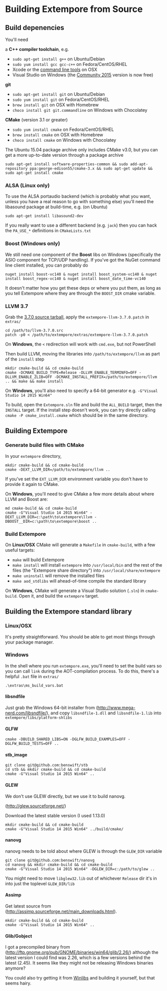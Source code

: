 # Building Extempore from Source

## Build depenencies

You'll need

a **C++ compiler toolchain**, e.g.

- `sudo apt-get install g++` on Ubuntu/Debian
- `sudo yum install gcc gcc-c++` on Fedora/CentOS/RHEL
- Xcode or the [command line tools](https://developer.apple.com/library/ios/technotes/tn2339/_index.html#//apple_ref/doc/uid/DTS40014588-CH1-WHAT_IS_THE_COMMAND_LINE_TOOLS_PACKAGE_) on OSX
- Visual Studio on Windows (the
  [Community 2015](https://www.visualstudio.com/en-us/products/visual-studio-community-vs.aspx)
  version is now free)

**git**

- `sudo apt-get install git` on Ubuntu/Debian
- `sudo yum install git` on Fedora/CentOS/RHEL
- `brew install git` on OSX with Homebrew
- `choco install git git.commandline` on Windows with Chocolatey

**CMake** (version 3.1 or greater)

- `sudo yum install cmake` on Fedora/CentOS/RHEL
- `brew install cmake` on OSX with Homebrew
- `choco install cmake` on Windows with Chocolatey

The Ubuntu 15.04 package archive only includes CMake v3.0, but you can
get a more up-to-date version through a package archive

```
sudo apt-get install software-properties-common && sudo add-apt-repository ppa:george-edison55/cmake-3.x && sudo apt-get update && sudo apt-get install cmake
```

### ALSA (Linux only)

To use the ALSA portaudio backend (which is probably what you want,
unless you have a real reason to go with something else) you'll need
the libasound package at build-time, e.g. (on Ubuntu)

```
sudo apt-get install libasound2-dev
```

If you really want to use a different backend (e.g. `jack`) then you
can hack the `PA_USE_*` definitions in `CMakeLists.txt`

### Boost (Windows only)

We still need one component of the **Boost** libs on Windows
(specifically the ASIO component for TCP/UDP handling). If you've got
the NuGet command line client installed, you can probably do

```
nuget install boost-vc140 & nuget install boost_system-vc140 & nuget install boost_regex-vc140 & nuget install boost_date_time-vc140
```

It doesn't matter how you get these deps or where you put them, as
long as you tell Extempore where they are through the `BOOST_DIR`
cmake variable.

### LLVM 3.7

Grab the
[3.7.0 source tarball](http://llvm.org/releases/download.html#3.7.0),
apply the `extempore-llvm-3.7.0.patch` in `extras/`

```
cd /path/to/llvm-3.7.0.src
patch -p0 < /path/to/extempore/extras/extempore-llvm-3.7.0.patch
```

On **Windows**, the `<` redirection will work with `cmd.exe`, but not
PowerShell

Then build LLVM, moving the libraries into `/path/to/extempore/llvm`
as part of the `install` step

```
mkdir cmake-build && cd cmake-build
cmake -DCMAKE_BUILD_TYPE=Release -DLLVM_ENABLE_TERMINFO=OFF -DLLVM_ENABLE_ZLIB=OFF -DCMAKE_INSTALL_PREFIX=/path/to/extempore/llvm .. && make && make install
```

On **Windows**, you'll also need to specify a 64-bit generator e.g.
`-G"Visual Studio 14 2015 Win64"`

To build, open the `Extempore.sln` file and build the `ALL_BUILD`
target, then the `INSTALL` target.  If the install step doesn't work,
you can try directly calling `cmake -P cmake_install.cmake` which
should be in the same directory.

## Building Extempore

### Generate build files with CMake

In your `extempore` directory,

```
mkdir cmake-build && cd cmake-build
cmake -DEXT_LLVM_DIR=/path/to/extempore/llvm ..
```

If you've set the `EXT_LLVM_DIR` environment variable you don't have
to provide it again to CMake.

On **Windows**, you'll need to give CMake a few more details about
where LLVM and Boost are:

```
md cmake-build && cd cmake-build
cmake -G"Visual Studio 14 2015 Win64" -DEXT_LLVM_DIR=c:\path\to\extempore\llvm -DBOOST__DIR=c:\path\to\extempore\boost ..
```

### Build Extempore

On **Linux/OSX** CMake will generate a `Makefile` in `cmake-build`,
with a few useful targets:

- `make` will build Extempore
- `make install` will install `extempore` into `/usr/local/bin` and
  the rest of the files (the "Extempore share directory") into
  `/usr/local/share/extempore`
- `make uninstall` will remove the installed files
- `make aod_stdlibs` will ahead-of-time compile the standard library

On **Windows**, CMake will generate a Visual Studio solution (`.sln`)
in `cmake-build`. Open it, and build the `extempore` target.

## Building the Extempore standard library

### Linux/OSX

It's pretty straightforward. You should be able to get most things
through your package manager.

### Windows

In the shell where you run `extempore.exe`, you'll need to set the
build vars so you can call `link` during the AOT-compilation process.
To do this, there's a helpful `.bat` file in `extras/`
```
.\extras\ms_build_vars.bat
```

#### libsndfile

Just grab the Windows 64-bit installer from
(http://www.mega-nerd.com/libsndfile/), and copy `libsndfile-1.dll`
and `libsndfile-1.lib` into `extempore/libs/platform-shlibs`

#### GLFW

```
cmake -DBUILD_SHARED_LIBS=ON -DGLFW_BUILD_EXAMPLES=OFF -DGLFW_BUILD_TESTS=OFF ..
```

#### stb_image

```
git clone git@github.com:benswift/stb
cd stb && mkdir cmake-build && cd cmake-build
cmake -G"Visual Studio 14 2015 Win64" ..
```

#### GLEW

We don't use GLEW directly, but we use it to build nanovg.

(http://glew.sourceforge.net/)

Download the latest stable version (I used 1.13.0)

```
mkdir cmake-build && cd cmake-build
cmake -G"Visual Studio 14 2015 Win64" ../build/cmake/
```

#### nanovg

nanovg needs to be told about where GLEW is through the `GLEW_DIR` variable
```
git clone git@github.com:benswift/nanovg
cd nanovg && mkdir cmake-build && cd cmake-build
cmake -G"Visual Studio 14 2015 Win64" -DGLEW_DIR=c:/path/to/glew ..
```
You might need to move `libglew32.lib` out of whichever `Release` dir
it's in into just the toplevel `GLEW_DIR/lib`

#### Assimp

Get latest source from
(http://assimp.sourceforge.net/main_downloads.html).

```
mkdir cmake-build && cd cmake-build
cmake -G"Visual Studio 14 2015 Win64" ..
```

#### Glib/Gobject

I got a precompiled binary from
(http://ftp.gnome.org/pub/GNOME/binaries/win64/glib/2.26/) although
the latest version I could find was 2.26, which is a few versions
behind the latest (2.45). It seems like they might not be releasing
Windows binaries anymore?

You could also try getting it from
[Winlibs](https://github.com/winlibs/glib) and building it yourself,
but that seems hairy.

